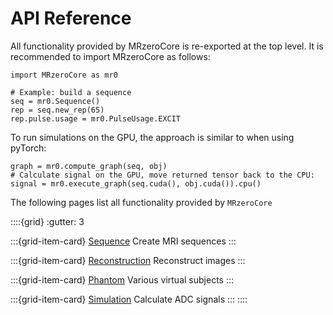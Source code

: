 # API Reference

All functionality provided by MRzeroCore is re-exported at the top level. It is recommended to import MRzeroCore as follows:

```
import MRzeroCore as mr0

# Example: build a sequence
seq = mr0.Sequence()
rep = seq.new_rep(65)
rep.pulse.usage = mr0.PulseUsage.EXCIT
```

To run simulations on the GPU, the approach is similar to when using pyTorch:

```
graph = mr0.compute_graph(seq, obj)
# Calculate signal on the GPU, move returned tensor back to the CPU:
signal = mr0.execute_graph(seq.cuda(), obj.cuda()).cpu()
```

The following pages list all functionality provided by `MRzeroCore`

::::{grid}
:gutter: 3

:::{grid-item-card} [Sequence](sequence)
Create MRI sequences
:::

:::{grid-item-card} [Reconstruction](reco)
Reconstruct images
:::

:::{grid-item-card} [Phantom](phantom)
Various virtual subjects
:::

:::{grid-item-card} [Simulation](simulation)
Calculate ADC signals
:::
::::

